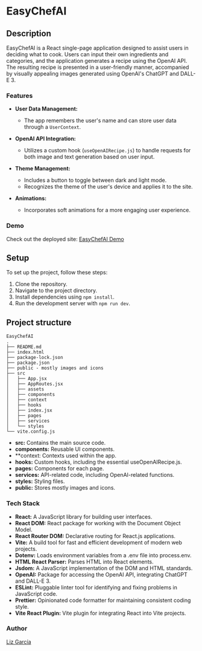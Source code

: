 # EasyChefAI

## Description

EasyChefAI is a React single-page application designed to assist users in deciding what to cook. Users can input their own ingredients and categories, and the application generates a recipe using the OpenAI API. The resulting recipe is presented in a user-friendly manner, accompanied by visually appealing images generated using OpenAI's ChatGPT and DALL-E 3.

### Features

- **User Data Management:**
  - The app remembers the user's name and can store user data through a `UserContext`.
  
- **OpenAI API Integration:**
  - Utilizes a custom hook (`useOpenAIRecipe.js`) to handle requests for both image and text generation based on user input.

- **Theme Management:**
  - Includes a button to toggle between dark and light mode.
  - Recognizes the theme of the user's device and applies it to the site.

- **Animations:**
  - Incorporates soft animations for a more engaging user experience.

### Demo

Check out the deployed site: [EasyChefAI Demo](https://easy-chef-ai.netlify.app/)

## Setup

To set up the project, follow these steps:

1. Clone the repository.
2. Navigate to the project directory.
3. Install dependencies using `npm install`.
4. Run the development server with `npm run dev`.

## Project structure

```
EasyChefAI
.
├── README.md
├── index.html
├── package-lock.json
├── package.json
├── public - mostly images and icons
├── src
│   ├── App.jsx
│   ├── AppRoutes.jsx
│   ├── assets
│   ├── components
│   ├── context
│   ├── hooks
│   ├── index.jsx
│   ├── pages
│   ├── services
│   └── styles
└── vite.config.js
```

- **src:** Contains the main source code.
- **components:** Reusable UI components.
- **context: Contexts used within the app.
- **hooks:** Custom hooks, including the essential useOpenAIRecipe.js.
- **pages:** Components for each page.
- **services:** API-related code, including OpenAI-related functions.
- **styles:** Styling files.
- **public:** Stores mostly images and icons.

### Tech Stack

- **React:** A JavaScript library for building user interfaces.
- **React DOM:** React package for working with the Document Object Model.
- **React Router DOM:** Declarative routing for React.js applications.
- **Vite:** A build tool for fast and efficient development of modern web projects.
- **Dotenv:** Loads environment variables from a .env file into process.env.
- **HTML React Parser:** Parses HTML into React elements.
- **Jsdom:** A JavaScript implementation of the DOM and HTML standards.
- **OpenAI:** Package for accessing the OpenAI API, integrating ChatGPT and DALL-E 3.
- **ESLint:** Pluggable linter tool for identifying and fixing problems in JavaScript code.
- **Prettier:** Opinionated code formatter for maintaining consistent coding style.
- **Vite React Plugin:** Vite plugin for integrating React into Vite projects.

### Author

[Liz García](https://github.com/liz-garcia)

